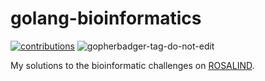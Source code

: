 # golang-bioinformatics
[![contributions](https://img.shields.io/badge/contributions-welcome-brightgreen)](https://github.com/crowd-tools/CrowdClick/pulls)
![gopherbadger-tag-do-not-edit](https://img.shields.io/badge/code%20coverage-64.3%25-brightgreen)


My solutions to the bioinformatic challenges on [ROSALIND](http://rosalind.info/problems/list-view/).

